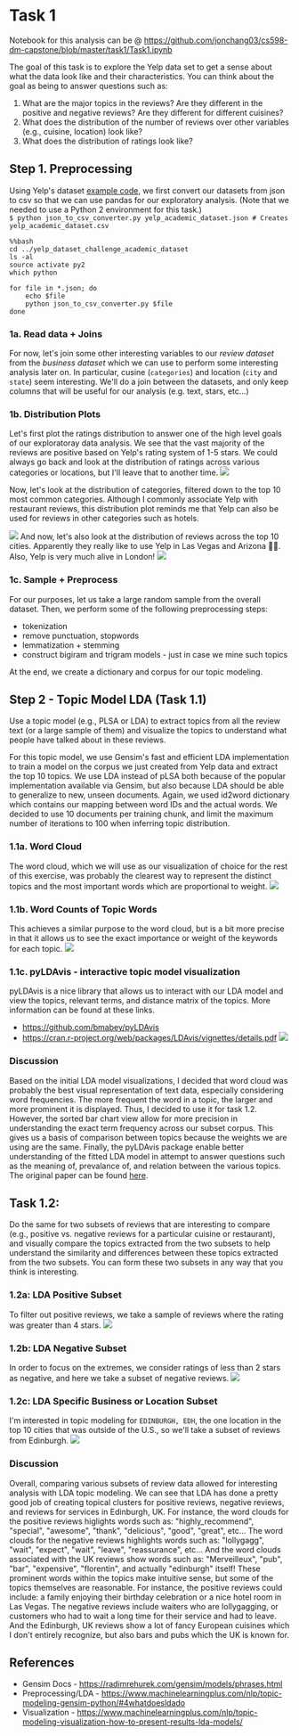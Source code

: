 # Task 1
Notebook for this analysis can be @ https://github.com/jonchang03/cs598-dm-capstone/blob/master/task1/Task1.ipynb

The goal of this task is to explore the Yelp data set to get a sense about what the data look like and their characteristics. You can think about the goal as being to answer questions such as:

1. What are the major topics in the reviews? Are they different in the positive and negative reviews? Are they different for different cuisines?
2. What does the distribution of the number of reviews over other variables (e.g., cuisine, location) look like?
3. What does the distribution of ratings look like?

## Step 1. Preprocessing
Using Yelp's dataset [example code](https://github.com/Yelp/dataset-examples), we first convert our datasets from json to csv so that we can use pandas for our exploratory analysis. (Note that we needed to use a Python 2 environment for this task.)  
`$ python json_to_csv_converter.py yelp_academic_dataset.json # Creates yelp_academic_dataset.csv`

```
%%bash
cd ../yelp_dataset_challenge_academic_dataset
ls -al
source activate py2
which python

for file in *.json; do
    echo $file
    python json_to_csv_converter.py $file
done
```

### 1a. Read data + Joins
For now, let's join some other interesting variables to our *review dataset* from the *business dataset* which we can use to perform some interesting analysis later on. In particular, cusine (`categories`) and location (`city` and `state`) seem interesting. We'll do a join between the datasets, and only keep columns that will be useful for our analysis (e.g. text, stars, etc...)

### 1b. Distribution Plots
Let's first plot the ratings distribution to answer one of the high level goals of our exploratoray data analysis. We see that the vast majority of the reviews are positive based on Yelp's rating system of 1-5 stars. We could always go back and look at the distribution of ratings across various categories or locations, but I'll leave that to another time.
![](img/ratings_distribution.png)

Now, let's look at the distribution of categories, filtered down to the top 10 most common categories. Although I commonly associate Yelp with restaurant reviews, this distribution plot reminds me that Yelp can also be used for reviews in other categories such as hotels.

![](img/categories_distribution.png)
And now, let's also look at the distribution of reviews across the top 10 cities. Apparently they really like to use Yelp in Las Vegas and Arizona 🤷‍♂️. Also, Yelp is very much alive in London!
![](img/cities_distribution.png)

### 1c. Sample + Preprocess
For our purposes, let us take a large random sample from the overall dataset.
Then, we perform some of the following preprocessing steps:
* tokenization
* remove punctuation, stopwords
* lemmatization + stemming
* construct bigiram and trigram models - just in case we mine such topics

At the end, we create a dictionary and corpus for our topic modeling.

## Step 2 - Topic Model LDA (Task 1.1)
Use a topic model (e.g., PLSA or LDA) to extract topics from all the review text (or a large sample of them) and visualize the topics to understand what people have talked about in these reviews.

For this topic model, we use Gensim's fast and efficient LDA implementation to train a model on the corpus we just created from Yelp data and extract the top 10 topics. We use LDA instead of pLSA both because of the popular implementation available via Gensim, but also because LDA should be able to generalize to new, unseen documents. Again, we used id2word dictionary which contains our mapping between word IDs and the actual words. We decided to use 10 documents per training chunk, and limit the maximum number of iterations to 100 when inferring topic distribution.

### 1.1a. Word Cloud
The word cloud, which we will use as our visualization of choice for the rest of this exercise, was probably the clearest way to represent the distinct topics and the most important words which are proportional to weight.
![](img/sample_wordcloud.png)
### 1.1b. Word Counts of Topic Words
This achieves a similar purpose to the word cloud, but is a bit more precise in that it allows us to see the exact importance or weight of the keywords for each topic. 
![](img/sample_topiccount.png)

### 1.1c. pyLDAvis - interactive topic model visualization
pyLDAvis is a nice library that allows us to interact with our LDA model and view the topics, relevant terms, and distance matrix of the topics. More information can be found at these links. 
* https://github.com/bmabey/pyLDAvis
* https://cran.r-project.org/web/packages/LDAvis/vignettes/details.pdf
![](img/sample_ldavis.png)

### Discussion
Based on the initial LDA model visualizations, I decided that word cloud was probably the best visual representation of text data, especially considering word frequencies. The more frequent the word in a topic, the larger and more prominent it is displayed. Thus, I decided to use it for task 1.2. However, the sorted bar chart view allow for more precision in understanding the exact term frequency across our subset corpus. This gives us a basis of comparison between topics because the weights we are using are the same. Finally, the pyLDAvis package enable better understanding of the fitted LDA model in attempt to answer questions such as the meaning of, prevalance of, and relation between the various topics. The original paper can be found [here](https://nlp.stanford.edu/events/illvi2014/papers/sievert-illvi2014.pdf).

## Task 1.2:

Do the same for two subsets of reviews that are interesting to compare (e.g., positive vs. negative reviews for a particular cuisine or restaurant), and visually compare the topics extracted from the two subsets to help understand the similarity and differences between these topics extracted from the two subsets. You can form these two subsets in any way that you think is interesting.

### 1.2a: LDA Positive Subset
To filter out positive reviews, we take a sample of reviews where the rating was greater than 4 stars.
![](img/positive_wordcloud.png)
### 1.2b: LDA Negative Subset
In order to focus on the extremes, we consider ratings of less than 2 stars as negative, and here we take a subset of negative reviews.
![](img/negative_wordcloud.png)
### 1.2c: LDA Specific Business or Location Subset
I'm interested in topic modeling for `EDINBURGH, EDH`, the one location in the top 10 cities that was outside of the U.S., so we'll take a subset of reviews from Edinburgh.
![](img/uk_wordcloud.png)
### Discussion
Overall, comparing various subsets of review data allowed for interesting analysis with LDA topic modeling. We can see that LDA has done a pretty good job of creating topical clusters for positive reviews, negative reviews, and reviews for services in Edinburgh, UK. For instance, the word clouds for the positive reviews higlights words such as: "highly_recommend", "special", "awesome", "thank", "delicious", "good", "great", etc... The word clouds for the negative reviews highlights words such as: "lollygagg", "wait", "expect", "wait", "leave", "reassurance", etc... And the word clouds associated with the UK reviews show words such as: "Merveilleux", "pub", "bar", "expensive", "florentin", and actually "edinburgh" itself! These prominent words within the topics make intuitive sense, but some of the topics themselves are reasonable. For instance, the positive reviews could include: a family enjoying their birthday celebration or a nice hotel room in Las Vegas. The negative reviews include waiters who are lollygagging, or customers who had to wait a long time for their service and had to leave. And the Edinburgh, UK reviews show a lot of fancy European cuisines which I don't entirely recognize, but also bars and pubs which the UK is known for. 

## References
* Gensim Docs - https://radimrehurek.com/gensim/models/phrases.html
* Preprocessing/LDA - https://www.machinelearningplus.com/nlp/topic-modeling-gensim-python/#4whatdoesldado
* Visualization - https://www.machinelearningplus.com/nlp/topic-modeling-visualization-how-to-present-results-lda-models/